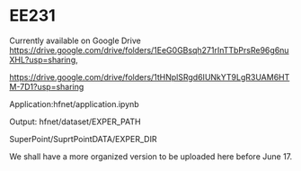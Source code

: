 # EE231
Currently available on Google Drive
https://drive.google.com/drive/folders/1EeG0GBsqh271rInTTbPrsRe96g6nuXHL?usp=sharing,

https://drive.google.com/drive/folders/1tHNplSRgd6IUNkYT9LgR3UAM6HTM-7D1?usp=sharing

Application:hfnet/application.ipynb


Output: hfnet/dataset/EXPER_PATH

SuperPoint/SuprtPointDATA/EXPER_DIR
        
        
We shall have a more organized version to be uploaded here before June 17.
